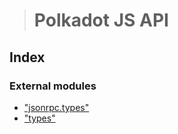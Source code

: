 > # Polkadot JS API

## Index

### External modules

* ["jsonrpc.types"](modules/_jsonrpc_types_.md)
* ["types"](modules/_types_.md)